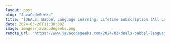 ```yaml
---
layout: post
blog: "JavaCodeGeeks"
title: "[DEALS] Babbel Language Learning: Lifetime Subscription (All Languages) (66% off) & Other Deals Up To 98% Off – Offers End Soon!"
date: 2024-03-28T11:30:30Z
image: images/javacodegeeks.png
remote_url: "https://www.javacodegeeks.com/2024/03/deals-babbel-language-learning-lifetime-subscription-all-languages-66-off-other-deals-up-to-98-off-offers-end-soon.html"
---
```

